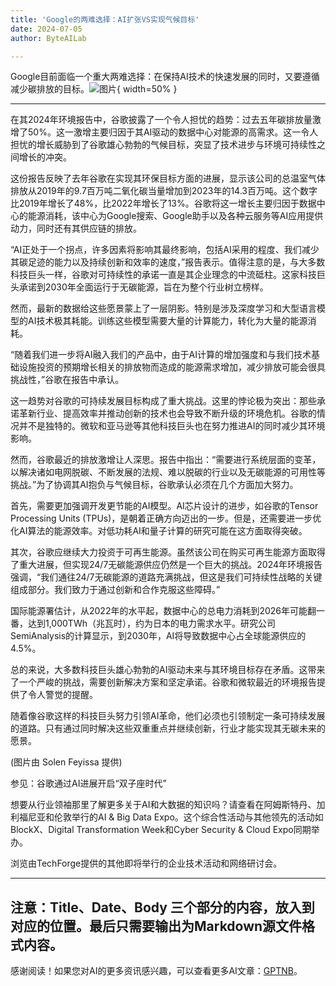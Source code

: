```yaml
---
title: 'Google的两难选择：AI扩张VS实现气候目标'
date: 2024-07-05
author: ByteAILab

---
```


Google目前面临一个重大两难选择：在保持AI技术的快速发展的同时，又要遵循减少碳排放的目标。![图片](https://www.artificialintelligence-news.com/wp-content/uploads/sites/9/2024/07/solen-feyissa-TaOGbz_S-Qw-unsplash-scaled.jpg){ width=50% }

---


在其2024年环境报告中，谷歌披露了一个令人担忧的趋势：过去五年碳排放量激增了50%。这一激增主要归因于其AI驱动的数据中心对能源的高需求。这一令人担忧的增长威胁到了谷歌雄心勃勃的气候目标，突显了技术进步与环境可持续性之间增长的冲突。

这份报告反映了去年谷歌在实现其环保目标方面的进展，显示该公司的总温室气体排放从2019年的9.7百万吨二氧化碳当量增加到2023年的14.3百万吨。这个数字比2019年增长了48%，比2022年增长了13%。谷歌将这一增长主要归因于数据中心的能源消耗，该中心为Google搜索、Google助手以及各种云服务等AI应用提供动力，同时还有其供应链的排放。

“AI正处于一个拐点，许多因素将影响其最终影响，包括AI采用的程度、我们减少其碳足迹的能力以及持续创新和效率的速度，”报告表示。值得注意的是，与大多数科技巨头一样，谷歌对可持续性的承诺一直是其企业理念的中流砥柱。这家科技巨头承诺到2030年全面运行于无碳能源，旨在为整个行业树立榜样。

然而，最新的数据给这些愿景蒙上了一层阴影。特别是涉及深度学习和大型语言模型的AI技术极其耗能。训练这些模型需要大量的计算能力，转化为大量的能源消耗。

“随着我们进一步将AI融入我们的产品中，由于AI计算的增加强度和与我们技术基础设施投资的预期增长相关的排放物而造成的能源需求增加，减少排放可能会很具挑战性，”谷歌在报告中承认。

这一趋势对谷歌的可持续发展目标构成了重大挑战。这里的悖论极为突出：那些承诺革新行业、提高效率并推动创新的技术也会导致不断升级的环境危机。谷歌的情况并不是独特的。微软和亚马逊等其他科技巨头也在努力推进AI的同时减少其环境影响。

然而，谷歌最近的排放激增让人深思。报告中指出：“需要进行系统层面的变革，以解决诸如电网脱碳、不断发展的法规、难以脱碳的行业以及无碳能源的可用性等挑战。”为了协调其AI抱负与气候目标，谷歌承认必须在几个方面加大努力。

首先，需要更加强调开发更节能的AI模型。AI芯片设计的进步，如谷歌的Tensor Processing Units (TPUs)，是朝着正确方向迈出的一步。但是，还需要进一步优化AI算法的能源效率。对低功耗AI和量子计算的研究可能在这方面取得突破。

其次，谷歌应继续大力投资于可再生能源。虽然该公司在购买可再生能源方面取得了重大进展，但实现24/7无碳能源供应仍然是一个巨大的挑战。2024年环境报告强调，“我们通往24/7无碳能源的道路充满挑战，但这是我们可持续性战略的关键组成部分。我们致力于通过创新和合作克服这些障碍。”

国际能源署估计，从2022年的水平起，数据中心的总电力消耗到2026年可能翻一番，达到1,000TWh（兆瓦时），约为日本的电力需求水平。研究公司SemiAnalysis的计算显示，到2030年，AI将导致数据中心占全球能源供应的4.5%。

总的来说，大多数科技巨头雄心勃勃的AI驱动未来与其环境目标存在矛盾。这带来了一个严峻的挑战，需要创新解决方案和坚定承诺。谷歌和微软最近的环境报告提供了令人警觉的提醒。

随着像谷歌这样的科技巨头努力引领AI革命，他们必须也引领制定一条可持续发展的道路。只有通过同时解决这些双重重点并继续创新，行业才能实现其无碳未来的愿景。

(图片由 Solen Feyissa 提供)

参见：谷歌通过AI进展开启“双子座时代”

想要从行业领袖那里了解更多关于AI和大数据的知识吗？请查看在阿姆斯特丹、加利福尼亚和伦敦举行的AI & Big Data Expo。这个综合性活动与其他领先的活动如BlockX、Digital Transformation Week和Cyber Security & Cloud Expo同期举办。

浏览由TechForge提供的其他即将举行的企业技术活动和网络研讨会。
  
---

注意：Title、Date、Body 三个部分的内容，放入到对应的位置。最后只需要输出为Markdown源文件格式内容。
---
感谢阅读！如果您对AI的更多资讯感兴趣，可以查看更多AI文章：[GPTNB](https://gptnb.com)。